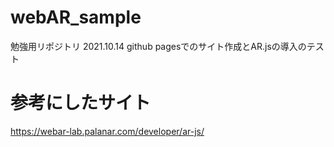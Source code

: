 # webAR_sample
勉強用リポジトリ
2021.10.14 github pagesでのサイト作成とAR.jsの導入のテスト 
# 参考にしたサイト
https://webar-lab.palanar.com/developer/ar-js/
